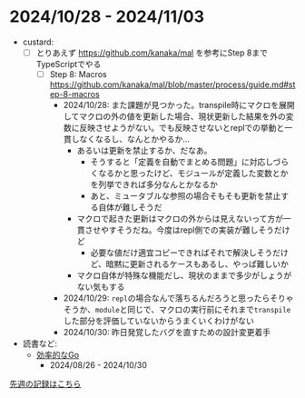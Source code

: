 # 2024/10/28 - 2024/11/03

- custard:
    - [ ] とりあえず <https://github.com/kanaka/mal> を参考にStep 8までTypeScriptでやる
        - [ ] Step 8: Macros <https://github.com/kanaka/mal/blob/master/process/guide.md#step-8-macros>
            - 2024/10/28: また課題が見つかった。transpile時にマクロを展開してマクロの外の値を更新した場合、現状更新した結果を外の変数に反映させようがない。でも反映させないとreplでの挙動と一貫しなくなるし、なんとかやるか...
                - あるいは更新を禁止するか、だなあ。
                    - そうすると「定義を自動でまとめる問題」に対応しづらくなるかと思ったけど、モジュールが定義した変数とかを列挙できれば多分なんとかなるか
                    - あと、ミュータブルな参照の場合そもそも更新を禁止する自体が難しそうだ
                - マクロで起きた更新はマクロの外からは見えないって方が一貫させやすそうだね。今度はrepl側での実装が難しそうだけど
                    - 必要な値だけ適宜コピーできればそれで解決しそうだけど、暗黙に更新されるケースもあるし、やっぱ難しいか
                - マクロ自体が特殊な機能だし、現状のままで多少がしょうがない気もする
            - 2024/10/29: `repl`の場合なんで落ちるんだろうと思ったらそりゃそうか、`module`と同じで、マクロの実行前にそれまで`transpile`した部分を評価していないからうまくいくわけがない
            - 2024/10/30: 昨日発覚したバグを直すための設計変更着手
- 読書など:
    - [効率的なGo](https://www.oreilly.co.jp//books/9784814400539/)
        - 2024/08/26 - 2024/10/30

[先週の記録はこちら](https://github.com/igrep/daily-commits/blob/c670a5f200a2c04a22efe51b99b499bbd7c87fb5/yesterday.md)
